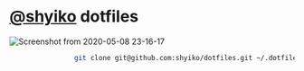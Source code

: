 # [@shyiko](https://github.com/shyiko) dotfiles

![Screenshot from 2020-05-08 23-16-17](https://user-images.githubusercontent.com/370176/81465870-2e7de500-9182-11ea-9503-e29516c7b2e0.png)

```sh
                git clone git@github.com:shyiko/dotfiles.git ~/.dotfiles && ~/.dotfiles/apply
```

